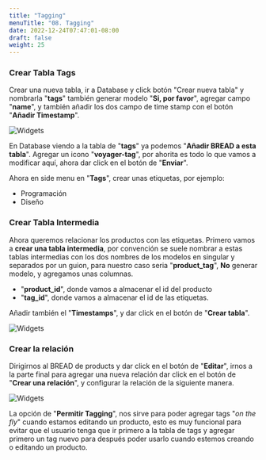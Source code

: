 ```yaml
---
title: "Tagging"
menuTitle: "08. Tagging"
date: 2022-12-24T07:47:01-08:00
draft: false
weight: 25
---
```


### Crear Tabla Tags

Crear una nueva tabla, ir a Database y click botón "Crear nueva tabla" y nombrarla "**tags**" también generar modelo "**Si, por favor**", agregar campo "**name**", y también añadir los dos campo de time stamp con el botón "**Añadir Timestamp**".

![Widgets](/Voyager/CrearTabla-tags.png)

En Database viendo a la tabla de "**tags**" ya podemos "**Añadir BREAD a esta tabla**".
Agregar un icono "**voyager-tag**", por ahorita es todo lo que vamos a modificar aquí, ahora dar click en el botón de "**Enviar**".

Ahora en side menu en "**Tags**", crear unas etiquetas, por ejemplo: 
- Programación
- Diseño

### Crear Tabla Intermedia
Ahora queremos relacionar los productos con las etiquetas.
Primero vamos a **crear una tabla intermedia**, por convención se suele nombrar a estas tablas intermedias con los dos nombres de los modelos en singular y separados por un guion, para nuestro caso seria "**product_tag**", **No** generar modelo, y agregamos unas columnas.

- "**product_id**", donde vamos a almacenar el id del producto
- "**tag_id**", donde vamos a almacenar el id de las etiquetas.

Añadir también el "**Timestamps**", y dar click en el botón de "**Crear tabla**".

![Widgets](/Voyager/creartabla-product_tag.png)

### Crear la relación
Dirigirnos al BREAD de products y dar click en el botón de "**Editar**", irnos a la parte final para agregar una nueva relación dar click en el botón de "**Crear una relación**", y configurar la relación de la siguiente manera.

![Widgets](/Voyager/relacion-product_tag.png)

La opción de "**Permitir Tagging**", nos sirve para poder agregar tags "*on the fly*" cuando estamos editando un producto, esto es muy funcional para evitar que el usuario tenga que ir primero a la tabla de tags y agregar primero un tag nuevo para después poder usarlo cuando estemos creando o editando un producto.



